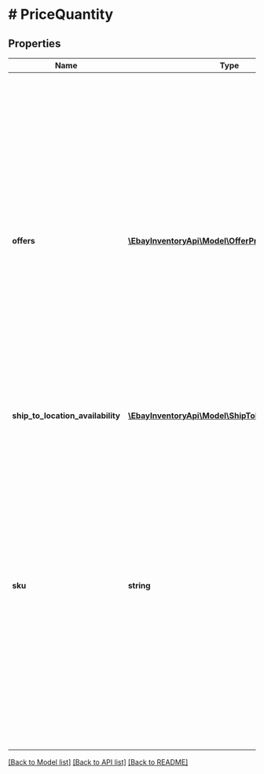 # # PriceQuantity

## Properties

Name | Type | Description | Notes
------------ | ------------- | ------------- | -------------
**offers** | [**\EbayInventoryApi\Model\OfferPriceQuantity[]**](OfferPriceQuantity.md) | This container is needed if the seller is updating the price and/or quantity of one or more published offers, and a successful call will actually update the active eBay listing with the revised price and/or available quantity. This call is not designed to work with unpublished offers. For unpublished offers, the seller should use the updateOffer call to update the available quantity and/or price. If the seller is also using the shipToLocationAvailability container and sku field to update the total &#39;ship-to-home&#39; quantity of the inventory item, the SKU value associated with the corresponding offerId value(s) must be the same as the corresponding sku value that is passed in, or an error will occur. A separate (OfferPriceQuantity) node is required for each offer being updated. | [optional] 
**ship_to_location_availability** | [**\EbayInventoryApi\Model\ShipToLocationAvailability**](ShipToLocationAvailability.md) |  | [optional] 
**sku** | **string** | This is the seller-defined SKU value of the inventory item whose total &#39;ship-to-home&#39; quantity will be updated. This field is only required when the seller is updating the total quantity of an inventory item using the shipToLocationAvailability container. If the seller is updating the price and/or quantity of one or more specific offers, one or more offerId values are used instead, and the sku value is not needed. If the seller wants to update the price and/or quantity of one or more offers, and also wants to update the total &#39;ship-to-home&#39; quantity of the corresponding inventory item, the SKU value associated with the offerId value(s) must be the same as the corresponding sku value that is passed in, or an error will occur. Max Length: 50 | [optional] 

[[Back to Model list]](../../README.md#documentation-for-models) [[Back to API list]](../../README.md#documentation-for-api-endpoints) [[Back to README]](../../README.md)


